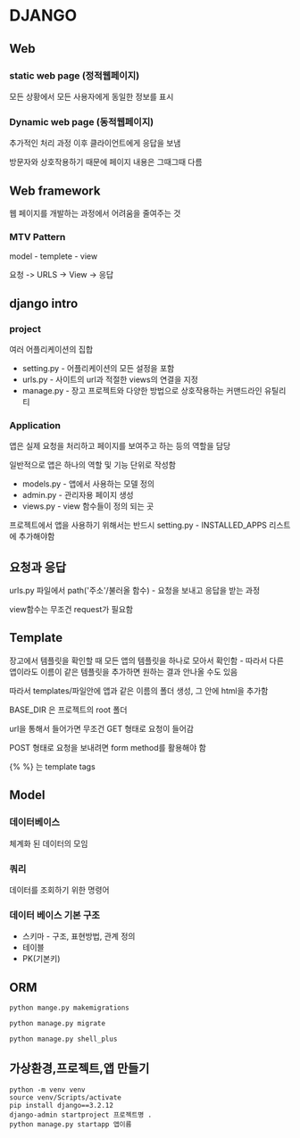 # DJANGO

## Web

### static web page (정적웹페이지)

모든 상황에서 모든 사용자에게 동일한 정보를 표시

### Dynamic web page (동적웹페이지)

추가적인 처리 과정 이후 클라이언트에게 응답을 보냄

방문자와 상호작용하기 때문에 페이지 내용은 그때그때 다름



## Web framework

웹 페이지를 개발하는 과정에서 어려움을 줄여주는 것

### MTV Pattern

model - templete - view

요청 -> URLS -> View -> 응답



## django intro

### project

여러 어플리케이션의 집합

- setting.py - 어플리케이션의 모든 설정을 포함
- urls.py - 사이트의 url과 적절한 views의 연결을 지정
- manage.py - 장고 프로젝트와 다양한 방법으로 상호작용하는 커맨드라인 유틸리티

### Application

앱은 실제 요청을 처리하고 페이지를 보여주고 하는 등의 역할을 담당

일반적으로 앱은 하나의 역할 및 기능 단위로 작성함

- models.py - 앱에서 사용하는 모델 정의
- admin.py - 관리자용 페이지 생성
- views.py - view 함수들이 정의 되는 곳

프로젝트에서 앱을 사용하기 위해서는 반드시 setting.py - INSTALLED_APPS 리스트에 추가해야함



## 요청과 응답

urls.py 파일에서 path('주소'/불러올 함수) - 요청을 보내고 응답을 받는 과정

view함수는 무조건 request가 필요함



## Template

장고에서 템플릿을 확인할 때 모든 앱의 템플릿을 하나로 모아서 확인함 - 따라서 다른 앱이라도 이름이 같은 템플릿을 추가하면 원하는 결과 안나올 수도 있음

따라서 templates/파일안에 앱과 같은 이름의 폴더 생성, 그 안에 html을 추가함



BASE_DIR 은 프로젝트의 root 폴더



url을 통해서 들어가면 무조건 GET 형태로 요청이 들어감

POST 형태로 요청을 보내려면 form method를 활용해야 함



{% %} 는 template tags 



## Model

### 데이터베이스

체계화 된 데이터의 모임

### 쿼리

데이터를 조회하기 위한 명령어

### 데이터 베이스 기본 구조

- 스키마 - 구조, 표현방법, 관계 정의
- 테이블
- PK(기본키)



## ORM

`python mange.py makemigrations`

`python manage.py migrate`

`python manage.py shell_plus`





## 가상환경,프로젝트,앱 만들기

```
python -m venv venv
source venv/Scripts/activate
pip install django==3.2.12
django-admin startproject 프로젝트명 .
python manage.py startapp 앱이름
```

